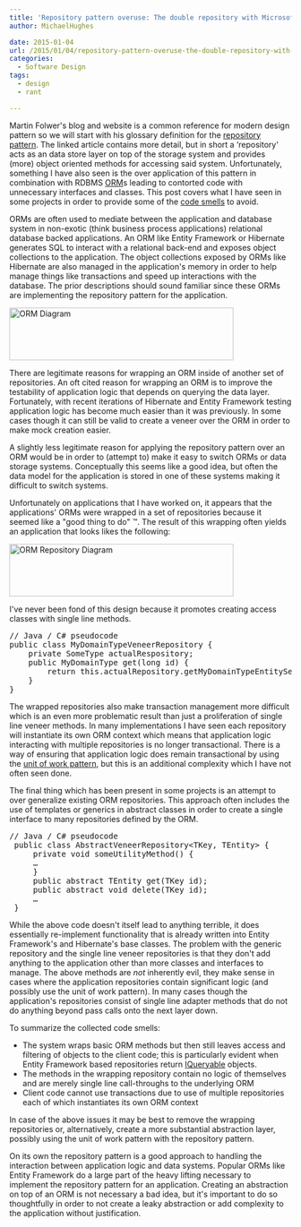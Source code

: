 ```yaml
---
title: 'Repository pattern overuse: The double repository with Microsoft Entity Framework and other ORMs'
author: MichaelHughes

date: 2015-01-04
url: /2015/01/04/repository-pattern-overuse-the-double-repository-with-microsoft-entity-framework-and-other-orms/
categories:
  - Software Design
tags:
  - design
  - rant

---
```

Martin Folwer's blog and website is a common reference for modern design pattern so we will start with his glossary definition for the [repository pattern][1]. The linked article contains more detail, but in short a ‘repository' acts as an data store layer on top of the storage system and provides (more) object oriented methods for accessing said system. Unfortunately, something I have also seen is the over application of this pattern in combination with RDBMS [ORM][2]s leading to contorted code with unnecessary interfaces and classes. This post covers what I have seen in some projects in order to provide some of the <a href="http://blog.codinghorror.com/code-smells/" target="_blank">code smells</a> to avoid.

 [1]: http://martinfowler.com/eaaCatalog/repository.html
 [2]: http://en.wikipedia.org/wiki/Object-relational_mapping

<!--more-->

ORMs are often used to mediate between the application and database system in non-exotic (think business process applications) relational database backed applications. An ORM like Entity Framework or Hibernate generates SQL to interact with a relational back-end and exposes object collections to the application. The object collections exposed by ORMs like Hibernate are also managed in the application's memory in order to help manage things like transactions and speed up interactions with the database. The prior descriptions should sound familiar since these ORMs are implementing the repository pattern for the application.

[<img class="alignnone wp-image-316" src="//codinginthetrenches.com/wp-content/uploads/2015/01/ORM-Diagram-300x70.png" alt="ORM Diagram" width="400" height="94" srcset="https://codinginthetrenches.com/wp-content/uploads/2015/01/ORM-Diagram-300x70.png 300w, https://codinginthetrenches.com/wp-content/uploads/2015/01/ORM-Diagram.png 631w" sizes="(max-width: 400px) 100vw, 400px" />][3]

There are legitimate reasons for wrapping an ORM inside of another set of repositories. An oft cited reason for wrapping an ORM is to improve the testability of application logic that depends on querying the data layer. Fortunately, with recent iterations of Hibernate and Entity Framework testing application logic has become much easier than it was previously. In some cases though it can still be valid to create a veneer over the ORM in order to make mock creation easier.

A slightly less legitimate reason for applying the repository pattern over an ORM would be in order to (attempt to) make it easy to switch ORMs or data storage systems. Conceptually this seems like a good idea, but often the data model for the application is stored in one of these systems making it difficult to switch systems.

Unfortunately on applications that I have worked on, it appears that the applications' ORMs were wrapped in a set of repositories because it seemed like a "good thing to do" ™. The result of this wrapping often yields an application that looks likes the following:

[<img class="alignnone wp-image-317" src="//codinginthetrenches.com/wp-content/uploads/2015/01/ORM-Repository-Diagram-300x71.png" alt="ORM Repository Diagram" width="400" height="94" srcset="https://codinginthetrenches.com/wp-content/uploads/2015/01/ORM-Repository-Diagram-300x71.png 300w, https://codinginthetrenches.com/wp-content/uploads/2015/01/ORM-Repository-Diagram.png 631w" sizes="(max-width: 400px) 100vw, 400px" />][4]

I've never been fond of this design because it promotes creating access classes with single line methods.

<pre>// Java / C# pseudocode
public class MyDomainTypeVeneerRepository {
    private SomeType actualRespository;
    public MyDomainType get(long id) {
        return this.actualRepository.getMyDomainTypeEntitySet().get(id);
    }
}
</pre>

The wrapped repositories also make transaction management more difficult which is an even more problematic result than just a proliferation of single line veneer methods. In many implementations I have seen each repository will instantiate its own ORM context which means that application logic interacting with multiple repositories is no longer transactional. There is a way of ensuring that application logic does remain transactional by using the [unit of work pattern][5], but this is an additional complexity which I have not often seen done.

The final thing which has been present in some projects is an attempt to over generalize existing ORM repositories. This approach often includes the use of templates or generics in abstract classes in order to create a single interface to many repositories defined by the ORM.

<pre>// Java / C# pseudocode
 public class AbstractVeneerRepository&lt;TKey, TEntity&gt; {
     private void someUtilityMethod() {
     …
     }
     public abstract TEntity get(TKey id);
     public abstract void delete(TKey id);
     …
 }</pre>

While the above code doesn't itself lead to anything terrible, it does essentially re-implement functionality that is already written into Entity Framework's and Hibernate's base classes. The problem with the generic repository and the single line veneer repositories is that they don't add anything to the application other than more classes and interfaces to manage. The above methods are _not_ inherently evil, they make sense in cases where the application repositories contain significant logic (and possibly use the unit of work pattern). In many cases though the application's repositories consist of single line adapter methods that do not do anything beyond pass calls onto the next layer down.

To summarize the collected code smells:

  * The system wraps basic ORM methods but then still leaves access and filtering of objects to the client code; this is particularly evident when Entity Framework based repositories return <a href="http://msdn.microsoft.com/en-us/library/vstudio/system.linq.iqueryable%28v=vs.110%29.aspx" target="_blank">IQueryable</a> objects.
  * The methods in the wrapping repository contain no logic of themselves and are merely single line call-throughs to the underlying ORM
  * Client code cannot use transactions due to use of multiple repositories each of which instantiates its own ORM context

In case of the above issues it may be best to remove the wrapping repositories or, alternatively, create a more substantial abstraction layer, possibly using the unit of work pattern with the repository pattern.

On its own the repository pattern is a good approach to handling the interaction between application logic and data systems. Popular ORMs like Entity Framework do a large part of the heavy lifting necessary to implement the repository pattern for an application. Creating an abstraction on top of an ORM is not necessary a bad idea, but it's important to do so thoughtfully in order to not create a leaky abstraction or add complexity to the application without justification.


 [3]: //codinginthetrenches.com/wp-content/uploads/2015/01/ORM-Diagram.png
 [4]: //codinginthetrenches.com/wp-content/uploads/2015/01/ORM-Repository-Diagram.png
 [5]: http://www.asp.net/mvc/overview/older-versions/getting-started-with-ef-5-using-mvc-4/implementing-the-repository-and-unit-of-work-patterns-in-an-asp-net-mvc-application
